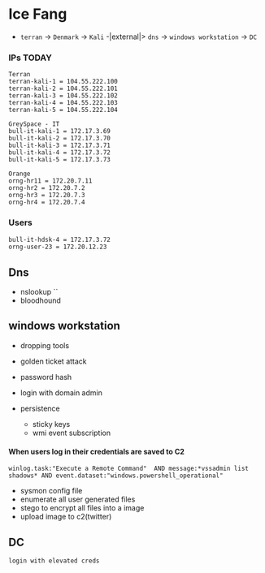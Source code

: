 # Ice Fang

- `terran` -> `Denmark` -> `Kali` -|external|> `dns` -> `windows workstation` -> `DC`

### IPs TODAY

```
Terran
terran-kali-1 = 104.55.222.100
terran-kali-2 = 104.55.222.101
terran-kali-3 = 104.55.222.102
terran-kali-4 = 104.55.222.103
terran-kali-5 = 104.55.222.104

GreySpace - IT
bull-it-kali-1 = 172.17.3.69
bull-it-kali-2 = 172.17.3.70
bull-it-kali-3 = 172.17.3.71
bull-it-kali-4 = 172.17.3.72
bull-it-kali-5 = 172.17.3.73

Orange
orng-hr11 = 172.20.7.11
orng-hr2 = 172.20.7.2
orng-hr3 = 172.20.7.3
orng-hr4 = 172.20.7.4
```

### Users

```bash
bull-it-hdsk-4 = 172.17.3.72
orng-user-23 = 172.20.12.23
```

## Dns

- nslookup ``
- bloodhound

## windows workstation

- dropping tools
- golden ticket attack
- password hash
- login with domain admin

- persistence
  - sticky keys
  - wmi event subscription

#### When users log in their credentials are saved to C2

```kql
winlog.task:"Execute a Remote Command"  AND message:*vssadmin list shadows* AND event.dataset:"windows.powershell_operational" 
```

- sysmon config file
- enumerate all user generated files
- stego to encrypt all files into a image
- upload image to c2(twitter)

## DC

`login with elevated creds`
